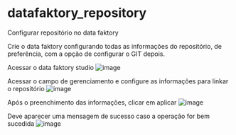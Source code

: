 # datafaktory_repository
Configurar repositório no data faktory

Crie o data faktory configurando todas as informações do repositório, de preferência, com a opção de configurar o GIT depois.

Acessar o data faktory studio
![image](https://github.com/user-attachments/assets/fe6fb63c-c532-4f77-a102-2a36ec06409a)

Acessar o campo de gerenciamento e configure as informações para linkar o repositório
![image](https://github.com/user-attachments/assets/2da7d0ee-5d95-409e-b5a5-2e8d6d71a0ec)

Após o preenchimento das informações, clicar em aplicar
![image](https://github.com/user-attachments/assets/af233981-33c3-445e-96f2-f0ca35c71a49)

Deve aparecer uma mensagem de sucesso caso a operação for bem sucedida
![image](https://github.com/user-attachments/assets/f6d05c89-f1f0-483d-94e6-a1f8cfa9d59c)





